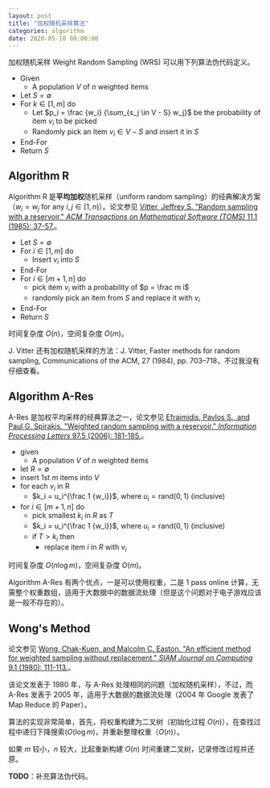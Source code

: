 ```yaml
---
layout: post
title: "加权随机采样算法"
categories: algorithm
date: 2020-05-10 00:00:00
---
```


﻿加权随机采样 Weight Random Sampling (WRS) 可以用下列算法伪代码定义。

- Given
	- A population $V$ of $n$ weighted items
- Let $S = \emptyset$
- For $k \in [1, m]$ do
	- Let $p_i = \frac {w_i} {\sum_{s_j \in V - S} w_j}$ be the probability of item $v_i$ to be picked
	- Randomly pick an item $v_i \in V - S$ and insert it in $S$
- End-For
- Return $S$

## Algorithm R

Algorithm R 是**平均加权**随机采样（uniform random sampling）的经典解决方案（$w_i = w_j$ for any $i, j \in [1, n)$）。论文参见 [Vitter, Jeffrey S. "Random sampling with a reservoir." _ACM Transactions on Mathematical Software (TOMS)_ 11.1 (1985): 37-57.](http://www.cs.umd.edu/~samir/498/vitter.pdf)。

- Let $S = \emptyset$
- For $i \in [1, m]$ do
	- Insert $v_i$ into $S$
- End-For
- For $i \in [m+1, n]$ do
	- pick item $v_i$ with a probability of $p = \frac m i$
	- randomly pick an item from $S$ and replace it with $v_i$
- End-For
- Return $S$

时间复杂度 $O(n)$，空间复杂度 $O(m)$。

J. Vitter 还有加权随机采样的方法：J. Vitter, Faster methods for random sampling, Communications of the ACM, 27 (1984),  pp. 703–718，不过我没有仔细查看。

## Algorithm A-Res

A-Res 是加权平均采样的经典算法之一，论文参见 [Efraimidis, Pavlos S., and Paul G. Spirakis. "Weighted random sampling with a reservoir." _Information Processing Letters_ 97.5 (2006): 181-185.](https://www.sciencedirect.com/science/article/pii/S002001900500298X)。

- given
	- A population $V$ of $n$ weighted items
- let $R = \emptyset$
- insert 1st $m$ items into $V$
- for each $v_i$ in R
	- $k_i = u_i^{\frac 1 {w_i}}$, where $u_i = \mathrm{rand}(0, 1)$ (inclusive)
- for $i \in [m+1, n]$ do
	- pick smallest $k_i$ in $R$ as $T$
	- $k_i = u_i^{\frac 1 {w_i}}$, where $u_i = \mathrm{rand}(0, 1)$ (inclusive)
	- if $T \gt k_i$ then
		- replace item $i$ in $R$ with $v_i$

时间复杂度 $O(n \log m)$，空间复杂度 $O(m)$。

Algorithm A-Res 有两个优点，一是可以使用权重，二是 1 pass online 计算，无需整个权重数组，适用于大数据中的数据流处理（但是这个问题对于电子游戏应该是一般不存在的）。

## Wong's Method

论文参见 [Wong, Chak-Kuen, and Malcolm C. Easton. "An efficient method for weighted sampling without replacement." _SIAM Journal on Computing_ 9.1 (1980): 111-113.](https://epubs.siam.org/doi/pdf/10.1137/0209009)。

该论文发表于 1980 年，与 A-Res 处理相同的问题（加权随机采样），不过，而 A-Res 发表于 2005 年，适用于大数据的数据流处理（2004 年 Google 发表了 Map Reduce 的 Paper）。

算法的实现非常简单，首先，将权重构建为二叉树（初始化过程 $O(n)$），在查找过程中递归下降搜索$(O(\log m)$，并重新整理权重（$O(n)$）。

如果 $m$ 较小，$n$ 较大，比起重新构建 $O(n)$ 时间重建二叉树，记录修改过程并还原。

**TODO**：补充算法伪代码。
